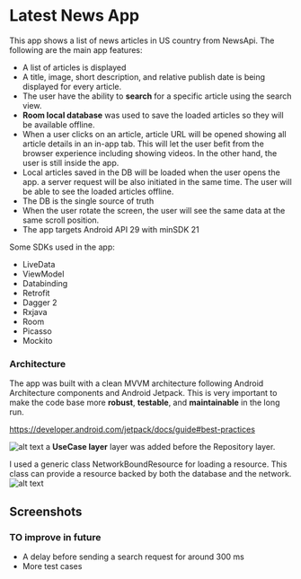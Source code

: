 
# Latest News App
This app shows a list of news articles in US country from NewsApi. The following are the main app features:
* A list of articles is displayed
* A title, image, short description, and relative publish date is being displayed for every article.
* The user have the ability to **search** for a specific article using the search view.
* **Room local database** was used to save the loaded articles so they will be available offline.
* When a user clicks on an article, article URL will be opened showing all article details in an in-app tab.
This will let the user befit from the browser experience including showing videos. 
In the other hand, the user is still inside the app.
* Local articles saved in the DB will be loaded when the user opens the app. a server request will be also initiated in the same time.
The user will be able to see the loaded articles offline.
* The DB is the single source of truth
* When the user rotate the screen, the user will see the same data at the same scroll position.
* The app targets Android API 29 with minSDK 21


Some SDKs used in the app:
- LiveData
- ViewModel
- Databinding
- Retrofit
- Dagger 2
- Rxjava
- Room
- Picasso 
- Mockito


### Architecture 
 The app was built with a clean MVVM architecture following Android Architecture components and Android Jetpack.
 This is very important to make the code base more **robust**, **testable**, and **maintainable** in the long run. 

https://developer.android.com/jetpack/docs/guide#best-practices

![alt text](https://developer.android.com/topic/libraries/architecture/images/final-architecture.png)
a **UseCase layer** layer was added before the Repository layer.

I used a generic class NetworkBoundResource for loading a resource. This class can provide a resource backed by both the database and the network.
![alt text](https://developer.android.com/topic/libraries/architecture/images/network-bound-resource.png)


## Screenshots

### TO improve in future
- A delay before sending a search request for around 300 ms
- More test cases